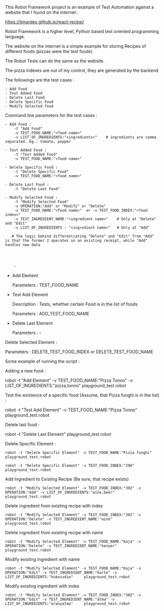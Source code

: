 This Robot Framework project is an example of Test Automation against a website that I found on the internet : 

https://timardex.github.io/react-recipe/

Robot Framework is a higher level, Python based test oriented programming language.

The website on the internet is a simple example for storing Recipes of different foods (pizzas were the test foods)

The Robot Tests can do the same as the website. 

The pizza indexes are out of my control, they are generated by the backend

The followings are the test cases :

    - Add Food
    - Test Added Food
    - Delete Last Food
    - Delete Specific Food
    - Modify Selected food
    
Command line parameters for the test cases :

    - Add Food : 
        -t "Add Food" 
        -v TEST_FOOD_NAME:"<food name>" 
        -v LIST_OF_INGREDIENTS:"<ingredients>"    # ingredients are comma separated. Eg.: tomato, pepper
        
    - Test Added Food :
        -t "Test Added Food" 
        -v TEST_FOOD_NAME:"<food name>"
        
    - Delete Specific Food :
        -t "Delete Specific Food" 
        -v TEST_FOOD_NAME:"<food name>"
        
    - Delete Last Food :
        -t "Delete Last Food"
        
    - Modify Selected Food :
        -t "Modify Selected Food"      
        -v OPERATION:"Add" or "Modify" or "Delete"
        -v TEST_FOOD_NAME:"<food name>"  or -v TEST_FOOD_INDEX:"<food index>" 
        -v TEST_INGREDIENT_NAME:"<ingredient name>"    # Only at "Delete" and "Edit"
        -v LIST_OF_INGREDIENTS : "<ingredient name>"   # Only at "Add"
        
       # The logic behind differentiating "Delete" and "Edit" from "Add" is that the former 2 operates on an existing receipt, while "Add" handles new data
         

      
        
        - 
        
        
        
    
        
      


        
    
    
    

  




- Add Element

  Parameters : 
      TEST_FOOD_NAME

- Test Add Element

  Description : Tests, whether certain Food is in the list of foods

  Parameters : ADD_TEST_FOOD_NAME

- Delete Last Element

  Parameters : -

Delete Selected Element : 

  Parameters : DELETE_TEST_FOOD_INDEX
               or
               DELETE_TEST_FOOD_NAME

 

Some example of running the script : 

Adding a new food :

  robot -t "Add Element" -v TEST_FOOD_NAME:"Pizza Tonno" -v LIST_OF_INGREDIENTS:"pizza,tonno" playground_test.robot

Test the existence of a specific food (Assume, that Pizza funghi is in the list) : 
  
  robot -t "Test Add Element" -v TEST_FOOD_NAME:"Pizza Tonno" playground_test.robot

Delete last food :

  robot -t "Delete Last Element" playground_test.robot 

Delete Specific Element :

    robot -t "Delete Specific Element" -v TEST_FOOD_NAME:"Pizza funghi" playground_test.robot

    robot -t "Delete Specific Element" -v TEST_FOOD_INDEX:"290" playground_test.robot

Add Ingredient to Existing Recipe (Be sure, that recipe exists)

    robot -t "Modify Selected Element" -v TEST_FOOD_INDEX:"302" -v OPERATION:"Add" -v LIST_OF_INGREDIENTS:"wine,beer" playground_test.robot

Delete ingredient from existing recipe with index

    robot -t "Modify Selected Element" -v TEST_FOOD_INDEX:"302" -v OPERATION:"Delete" -v TEST_INGREDIENT_NAME:"wine" playground_test.robot

Delete ingredient from existing recipe with name

    robot -t "Modify Selected Element" -v TEST_FOOD_NAME:"Kaja" -v OPERATION:"Delete" -v TEST_INGREDIENT_NAME:"kenyer" playground_test.robot

Modify existing ingredient with name

    robot -t "Modify Selected Element" -v TEST_FOOD_NAME:"Kaja" -v OPERATION:"Edit" -v TEST_INGREDIENT_NAME:"korte" -v LIST_OF_INGREDIENTS:"kokuszdio"     playground_test.robot

Modify existing ingredient with index

    robot -t "Modify Selected Element" -v TEST_FOOD_INDEX:"302" -v OPERATION:"Edit" -v TEST_INGREDIENT_NAME:"alma" -v LIST_OF_INGREDIENTS:"aranyalma"     playground_test.robot


